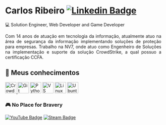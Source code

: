 # Carlos Ribeiro [![Linkedin Badge](https://icons.iconarchive.com/icons/sicons/basic-round-social/16/linkedin-icon.png)](https://www.linkedin.com/in/carloseduardoccribeiro/)

💻 Solution Engineer, Web Developer and Game Developer 

<p align="justify">Com 14 anos de atuação em tecnologia da informação, atualmente atuo na área de segurança da informação implementando soluções de proteção para empresas.
Trabalho na NV7, onde atuo como Engenheiro de Soluções na implementação e suporte da solução CrowdStrike, a qual possuo a certificação CCFA.</p>
  
## 🚀 Meus conhecimentos

<p align="left">
<a href="https://www.crowdstrike.com/" target="_blank" rel="noreferrer">
<img src="https://assets.crowdstrike.com/is/content/crowdstrikeinc/black-primary-crowdstrike-logo-1-addedPadding-3?ts=1756311905040&dpr=off" alt="CrowdStrike" title="CrowdStrike" width="36" height="36" />
</a>
<a href="https://git-scm.com/" target="_blank" rel="noreferrer"><img src="https://raw.githubusercontent.com/danielcranney/readme-generator/main/public/icons/skills/git-colored.svg" alt="Git" title="Git" width="36" height="36" /></a>
<a href="https://www.python.org/" target="_blank" rel="noreferrer"><img src="https://raw.githubusercontent.com/danielcranney/readme-generator/main/public/icons/skills/python-colored.svg" alt="Python" title="Python" width="36" height="36" /></a>
<a href="https://code.visualstudio.com/" target="_blank" rel="noreferrer"><img src="https://raw.githubusercontent.com/danielcranney/readme-generator/main/public/icons/skills/visualstudiocode-colored.svg" alt="VS Code" title="VS Code" width="36" height="36" /></a>
<a href="https://www.linux.org" target="_blank" rel="noreferrer"><img src="https://raw.githubusercontent.com/danielcranney/readme-generator/main/public/icons/skills/linux-colored.svg" alt="Linux" title="Linux" width="36" height="36" /></a>
<a href="https://ubuntu.com/" target="_blank" rel="noreferrer"><img src="https://raw.githubusercontent.com/danielcranney/readme-generator/main/public/icons/skills/ubuntu-colored.svg" alt="Ubuntu" title="Ubuntu" width="36" height="36" /></a>

### 🎮 No Place for Bravery

[![YouTube Badge](https://i.imgur.com/0eSs8Wx.png)](https://youtu.be/QP1fpfRPIFA)  [![Steam Badge](https://i.imgur.com/mng2wAN.png)](https://store.steampowered.com/app/1039100/No_Place_for_Bravery/)
